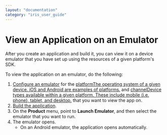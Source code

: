 ```yaml
---
layout: "documentation"
category: "iris_user_guide"
---
```

                         

View an Application on an Emulator
==================================

After you create an application and build it, you can view it on a device emulator that you have set up using the resources of a given platform's SDK.

To view the application on an emulator, do the following:

1.  [Configure an emulator](Platform_SDKs.html) for the [platformThe operating system of a given device. iOS and Android are examples of platforms.](javascript:void(0);) and [channelDevice types available within a given platform. These include mobile (i.e. phone), tablet, and desktop.](javascript:void(0);) that you want to view the app on.
2.  [Build the application](BuildingAndViewAnApp.html).
3.  On the **Product** menu, point to **Launch Emulator**, and then select the emulator that you want to run.
4.  The emulator opens.  
    *   On an Android emulator, the application opens automatically.
